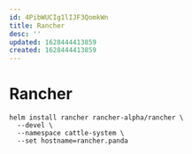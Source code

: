 ```yaml
---
id: 4PibWUCIg1lIJF3QomkWn
title: Rancher
desc: ''
updated: 1628444413859
created: 1628444413859
---
```

# Rancher
    helm install rancher rancher-alpha/rancher \
      --devel \
      --namespace cattle-system \
      --set hostname=rancher.panda
